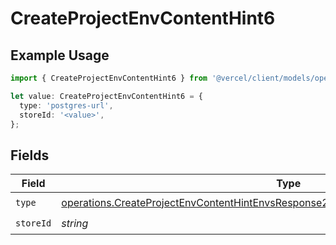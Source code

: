 # CreateProjectEnvContentHint6

## Example Usage

```typescript
import { CreateProjectEnvContentHint6 } from '@vercel/client/models/operations';

let value: CreateProjectEnvContentHint6 = {
  type: 'postgres-url',
  storeId: '<value>',
};
```

## Fields

| Field     | Type                                                                                                                                                                                         | Required           | Description |
| --------- | -------------------------------------------------------------------------------------------------------------------------------------------------------------------------------------------- | ------------------ | ----------- |
| `type`    | [operations.CreateProjectEnvContentHintEnvsResponse201ApplicationJSONResponseBodyType](../../models/operations/createprojectenvcontenthintenvsresponse201applicationjsonresponsebodytype.md) | :heavy_check_mark: | N/A         |
| `storeId` | _string_                                                                                                                                                                                     | :heavy_check_mark: | N/A         |
